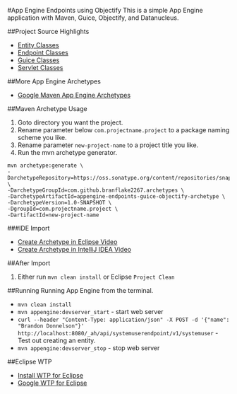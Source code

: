 #App Engine Endpoints using Objectify
This is a simple App Engine application with Maven, Guice, Objectify, and Datanucleus.

##Project Source Highlights

* [Entity Classes](src/main/java/org/gonevertical/server/entities)
* [Endpoint Classes](src/main/java/org/gonevertical/server/endpoints)
* [Guice Classes](src/main/java/org/gonevertical/server/guice)
* [Servlet Classes](src/main/java/org/gonevertical/server/servlets)

##More App Engine Archetypes

 * [Google Maven App Engine Archetypes](https://cloud.google.com/appengine/docs/java/tools/maven#maven_app_engine_archetypes)

##Maven Archetype Usage

1. Goto directory you want the project.
2. Rename parameter below `com.projectname.project` to a package naming scheme you like.
3. Rename parameter `new-project-name` to a project title you like.
4. Run the mvn archetype generator.

```
mvn archetype:generate \
-DarchetypeRepository=https://oss.sonatype.org/content/repositories/snapshots \
-DarchetypeGroupId=com.github.branflake2267.archetypes \
-DarchetypeArtifactId=appengine-endpoints-guice-objectify-archetype \
-DarchetypeVersion=1.0-SNAPSHOT \
-DgroupId=com.projectname.project \
-DartifactId=new-project-name
```

###IDE Import

* [Create Archetype in Eclipse Video](https://www.youtube.com/watch?v=5QPOAXLGB2Y&list=PLBbgqtDgdc_RBdHY5TpQRRvjo1_1BTVkh&index=1)
* [Create Archetype in IntelliJ IDEA Video](https://www.youtube.com/watch?v=XD9anp_p4mc&list=PLBbgqtDgdc_RBdHY5TpQRRvjo1_1BTVkh&index=2)


##After Import
1. Either run `mvn clean install` or Eclipse `Project Clean`


##Running
Running App Engine from the terminal. 

* `mvn clean install`
* `mvn appengine:devserver_start` - start web server
* `curl --header "Content-Type: application/json" -X POST -d '{"name": "Brandon Donnelson"}' http://localhost:8080/_ah/api/systemuserendpoint/v1/systemuser` - Test out creating an entity. 
* `mvn appengine:devserver_stop` - stop web server

##Eclipse WTP

* [Install WTP for Eclipse](http://wiki.eclipse.org/WTP_FAQ#How_do_I_install_WTP.3F)
* [Google WTP for Eclipse](https://cloud.google.com/appengine/docs/java/webtoolsplatform)
